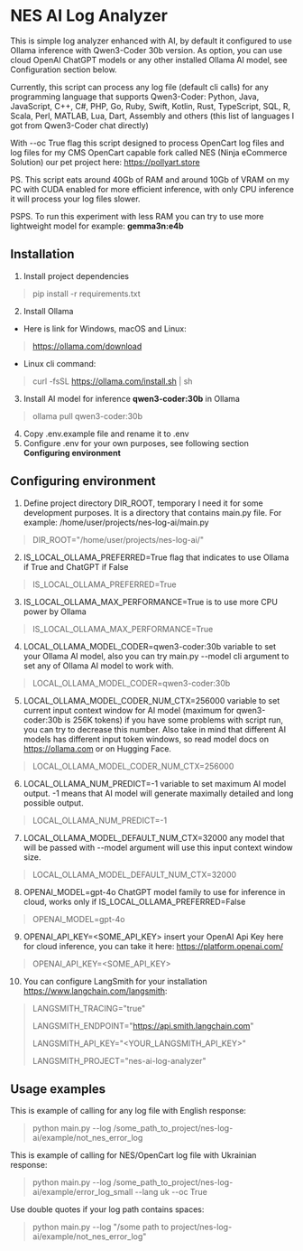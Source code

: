# NES AI Log Analyzer

This is simple log analyzer enhanced with AI, by default it configured to use Ollama inference with Qwen3-Coder 30b version.
As option, you can use cloud OpenAI ChatGPT models or any other installed Ollama AI model, see Configuration section below.

Currently, this script can process any log file (default cli calls) for any programming language that supports Qwen3-Coder: 
Python, Java, JavaScript, C++, C#, PHP, Go, Ruby, Swift, Kotlin, Rust, TypeScript, SQL, R, Scala, Perl, MATLAB, Lua, 
Dart, Assembly and others (this list of languages I got from Qwen3-Coder chat directly)

With --oc True flag this script designed to process OpenCart log files and log files for my CMS OpenCart capable 
fork called NES (Ninja eCommerce Solution) our pet project here: https://pollyart.store 

PS. This script eats around 40Gb of RAM and around 10Gb of VRAM on my PC with CUDA enabled for more efficient inference,
with only CPU inference it will process your log files slower.

PSPS. To run this experiment with less RAM you can try to use more lightweight model for example: **gemma3n:e4b**

## Installation

1. Install project dependencies
> pip install -r requirements.txt

2. Install Ollama
- Here is link for Windows, macOS and Linux:

> https://ollama.com/download

- Linux cli command:
> curl -fsSL https://ollama.com/install.sh | sh

3. Install AI model for inference **qwen3-coder:30b** in Ollama
> ollama pull qwen3-coder:30b

4. Copy .env.example file and rename it to .env
5. Configure .env for your own purposes, see following section **Configuring environment**
 
## Configuring environment

1. Define project directory DIR_ROOT, temporary I need it for some development purposes. 
It is a directory that contains main.py file. For example: /home/user/projects/nes-log-ai/main.py
> DIR_ROOT="/home/user/projects/nes-log-ai/"
2. IS_LOCAL_OLLAMA_PREFERRED=True flag that indicates to use Ollama if True and ChatGPT if False
>IS_LOCAL_OLLAMA_PREFERRED=True
3. IS_LOCAL_OLLAMA_MAX_PERFORMANCE=True is to use more CPU power by Ollama
> IS_LOCAL_OLLAMA_MAX_PERFORMANCE=True
4. LOCAL_OLLAMA_MODEL_CODER=qwen3-coder:30b variable to set your Ollama AI model, also you can try main.py --model cli 
argument to set any of Ollama AI model to work with.
> LOCAL_OLLAMA_MODEL_CODER=qwen3-coder:30b
5. LOCAL_OLLAMA_MODEL_CODER_NUM_CTX=256000 variable to set current input context window for AI model (maximum for 
qwen3-coder:30b is 256K tokens) if you have some problems with script run, you can try to decrease this number. 
Also take in mind that different AI models has different input token windows, so read model docs on https://ollama.com or on Hugging Face.
> LOCAL_OLLAMA_MODEL_CODER_NUM_CTX=256000
6. LOCAL_OLLAMA_NUM_PREDICT=-1 variable to set maximum AI model output. -1 means that AI model will generate maximally detailed and long possible output.
> LOCAL_OLLAMA_NUM_PREDICT=-1
7. LOCAL_OLLAMA_MODEL_DEFAULT_NUM_CTX=32000 any model that will be passed with --model argument will use this input context window size.
> LOCAL_OLLAMA_MODEL_DEFAULT_NUM_CTX=32000
8. OPENAI_MODEL=gpt-4o ChatGPT model family to use for inference in cloud, works only if IS_LOCAL_OLLAMA_PREFERRED=False
> OPENAI_MODEL=gpt-4o
9. OPENAI_API_KEY=<SOME_API_KEY> insert your OpenAI Api Key here for cloud inference, you can take it here: https://platform.openai.com/
> OPENAI_API_KEY=<SOME_API_KEY>
10. You can configure LangSmith for your installation https://www.langchain.com/langsmith:
>LANGSMITH_TRACING="true"
> 
>LANGSMITH_ENDPOINT="https://api.smith.langchain.com"
> 
>LANGSMITH_API_KEY="<YOUR_LANGSMITH_API_KEY>"
> 
> LANGSMITH_PROJECT="nes-ai-log-analyzer"

## Usage examples

This is example of calling for any log file with English response: 
> python main.py --log /some_path_to_project/nes-log-ai/example/not_nes_error_log

This is example of calling for NES/OpenCart log file with Ukrainian response: 
> python main.py --log /some_path_to_project/nes-log-ai/example/error_log_small --lang uk --oc True

Use double quotes if your log path contains spaces:
> python main.py --log "/some path to project/nes-log-ai/example/not_nes_error_log"